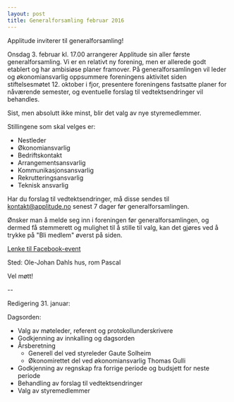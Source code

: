 ```yaml
---
layout: post
title: Generalforsamling februar 2016
---
```


Applitude inviterer til generalforsamling!

Onsdag 3. februar kl. 17.00 arrangerer Applitude sin aller første generalforsamling. Vi er en relativt ny forening, men er allerede godt etablert og har ambisiøse planer framover. På generalforsamlingen vil leder og økonomiansvarlig oppsummere foreningens aktivitet siden stiftelsesmøtet 12. oktober i fjor, presentere foreningens fastsatte planer for nåværende semester, og eventuelle forslag til vedtektsendringer vil behandles.

Sist, men absolutt ikke minst, blir det valg av nye styremedlemmer.

Stillingene som skal velges er:

- Nestleder
- Økonomiansvarlig
- Bedriftskontakt
- Arrangementsansvarlig
- Kommunikasjonsansvarlig
- Rekrutteringsansvarlig
- Teknisk ansvarlig

Har du forslag til vedtektsendringer, må disse sendes til kontakt@applitude.no senest 7 dager før generalforsamlingen.

Ønsker man å melde seg inn i foreningen før generalforsamlingen, og dermed få stemmerett og mulighet til å stille til valg, kan det gjøres ved å trykke på "Bli medlem" øverst på siden.

[Lenke til Facebook-event](https://www.facebook.com/events/1551063688551927/)

Sted: Ole-Johan Dahls hus, rom Pascal

Vel møtt!

--

Redigering 31. januar:

Dagsorden:

- Valg av møteleder, referent og protokollunderskrivere
- Godkjenning av innkalling og dagsorden
- Årsberetning
  - Generell del ved styreleder Gaute Solheim
  - Økonomirettet del ved økonomiansvarlig Thomas Gulli
- Godkjenning av regnskap fra forrige periode og budsjett for neste periode
- Behandling av forslag til vedtektsendringer
- Valg av styremedlemmer
